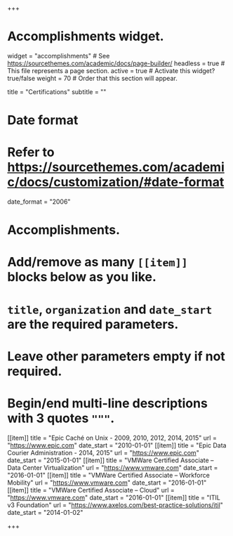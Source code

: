 +++
# Accomplishments widget.
widget = "accomplishments"  # See https://sourcethemes.com/academic/docs/page-builder/
headless = true  # This file represents a page section.
active = true  # Activate this widget? true/false
weight = 70  # Order that this section will appear.

title = "Certifications"
subtitle = ""

# Date format
#   Refer to https://sourcethemes.com/academic/docs/customization/#date-format
date_format = "2006"

# Accomplishments.
#   Add/remove as many `[[item]]` blocks below as you like.
#   `title`, `organization` and `date_start` are the required parameters.
#   Leave other parameters empty if not required.
#   Begin/end multi-line descriptions with 3 quotes `"""`.

[[item]]
  title = "Epic Caché on Unix - 2009, 2010, 2012, 2014, 2015"
  url = "https://www.epic.com"
  date_start = "2010-01-01"
[[item]]
  title = "Epic Data Courier Administration - 2014, 2015"
  url = "https://www.epic.com"
  date_start = "2015-01-01"
[[item]]
  title = "VMWare Certified Associate – Data Center Virtualization"
  url = "https://www.vmware.com"
  date_start = "2016-01-01"
[[item]]
  title = "VMWare Certified Associate – Workforce Mobility"
  url = "https://www.vmware.com"
  date_start = "2016-01-01"
[[item]]
  title = "VMWare Certified Associate – Cloud"
  url = "https://www.vmware.com"
  date_start = "2016-01-01"
[[item]]
  title = "ITIL v3 Foundation"
  url = "https://www.axelos.com/best-practice-solutions/itil"
  date_start = "2014-01-02"

+++
